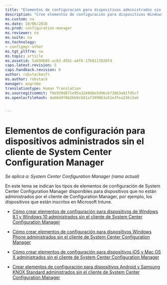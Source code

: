 ```yaml
---
title: "Elementos de configuración para dispositivos administrados sin el cliente de System Center Configuration Manager | Microsoft Docs"
description: "Cree elementos de configuración para dispositivos Windows, Mac y otros que no estén administrados por el cliente de System Center Configuration Manager."
ms.custom: na
ms.date: 10/06/2016
ms.prod: configuration-manager
ms.reviewer: na
ms.suite: na
ms.technology:
- configmgr-other
ms.tgt_pltfrm: na
ms.topic: article
ms.assetid: 5ab94b85-ac63-45b1-a4f6-17b0113920fd
caps.latest.revision: 5
caps.handback.revision: 0
author: robstackmsft
ms.author: robstack
manager: angrobe
translationtype: Human Translation
ms.sourcegitcommit: f9e939d871e95a3248d8e5d96cb73063a81fd5cf
ms.openlocfilehash: 4a66ddf8b26b9cb81a7399063a51e3fea236c5eb


---
```

# <a name="configuration-items-for-devices-managed-without-the-system-center-configuration-manager-client"></a>Elementos de configuración para dispositivos administrados sin el cliente de System Center Configuration Manager

*Se aplica a: System Center Configuration Manager (rama actual)*

En este tema se indican los tipos de elementos de configuración de System Center Configuration Manager disponibles para dispositivos que no están administrados por el cliente de Configuration Manager, por ejemplo, los dispositivos que están inscritos en Microsoft Intune.  

-   [Cómo crear elementos de configuración para dispositivos de Windows 8.1 y Windows 10 administrados sin el cliente de System Center Configuration Manager](../../compliance/deploy-use/create-configuration-items-for-windows-8.1-and-windows-10-devices-managed-without-the-client.md)  

-   [Cómo crear elementos de configuración para dispositivos Windows Phone administrados sin el cliente de System Center Configuration Manager](../../compliance/deploy-use/create-configuration-items-for-windows-phone-devices-managed-without-the-client.md)  

-   [Cómo crear elementos de configuración para dispositivos iOS y Mac OS X administrados sin el cliente de System Center Configuration Manager](../../compliance/deploy-use/create-configuration-items-for-ios-and-mac-os-x-devices-managed-without-the-client.md)  

-   [Crear elementos de configuración para dispositivos Android y Samsung KNOX Standard administrados sin el cliente de System Center Configuration Manager](../../compliance/deploy-use/create-configuration-items-for-android-and-samsung-knox-devices-managed-without-the-client.md)  



<!--HONumber=Dec16_HO3-->


